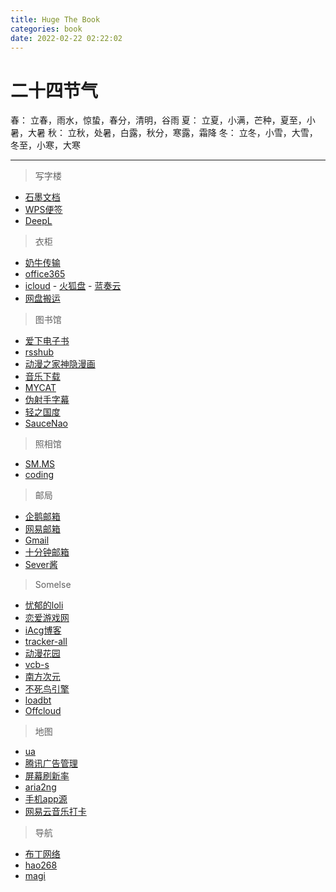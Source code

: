 ```yaml
---
title: Huge The Book
categories: book
date: 2022-02-22 02:22:02
---
```


# 二十四节气

春： 立春，雨水，惊蛰，春分，清明，谷雨
夏： 立夏，小满，芒种，夏至，小暑，大暑
秋： 立秋，处暑，白露，秋分，寒露，霜降
冬： 立冬，小雪，大雪，冬至，小寒，大寒

---

> 写字楼

- [石墨文档](https://shimo.im)
- [WPS便签](https://note.wps.cn)
- [DeepL](https://www.deepl.com/translator)

> 衣柜

- [奶牛传输](https://cowtransfer.com)
- [office365](https://www.office.com)
- [icloud](https://icloud.com)
- [火狐盘](https://send.firefox.com)
- [蓝奏云](https://www.lanzou.com)
- [网盘搬运](https://www.multcloud.com)

> 图书馆

- [爱下电子书](https://m.aixdzs.com)
- [rsshub](https://docs.rsshub.app)
- [动漫之家神隐漫画](https://dmzj.nsapps.cn)
- [音乐下载](https://tool.liumingye.cn/music)
- [MYCAT](https://www.mvcat.com)
- [伪射手字幕](https://assrt.net)
- [轻之国度](https://www.lightnovel.cn)
- [SauceNao](https://saucenao.com)

> 照相馆

- [SM.MS](https://sm.ms)
- [coding](https://nibazshab.coding.net)

> 邮局

- [企鹅邮箱](https://mail.qq.com)
- [网易邮箱](https://mail.yeah.net)
- [Gmail](https://mail.google.com)
- [十分钟邮箱](https://10minutemail.net)
- [Sever酱](http://sc.ftqq.com)

> Somelse

- [忧郁的loli](https://www.hhgal.com)
- [恋爱游戏网](https://www.lianaiyx.com)
- [iAcg博客](https://iacg.rip)
- [tracker-all](https://trackerslist.com/all.txt)
- [动漫花园](https://www.dongmanhuayuan.com)
- [vcb-s](https://vcb-s.com)
- [南方次元](https://nfcy.xyz)
- [不死鸟引擎](https://hao.su/909)
- [loadbt](https://www.loadbt.com/files)
- [Offcloud](https://www.offcloud.com)

> 地图

- [ua](http://service.spiritsoft.cn/ua.html)
- [腾讯广告管理](https://privacy.qq.com/yszc-m.htm)
- [屏幕刷新率](https://www.testufo.com)
- [aria2ng](http://aria2.net)
- [手机app源](http://ku.mumuceo.com)
- [网易云音乐打卡](https://netease.rushc.top)

> 导航

- [布丁网络](https://pud.kaolay.com)
- [hao268](https://hao268.com)
- [magi](https://magi.com)